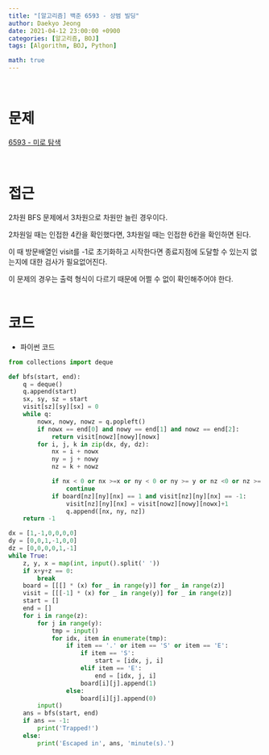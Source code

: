 ```yaml
---
title: "[알고리즘] 백준 6593 - 상범 빌딩"
author: Daekyo Jeong
date: 2021-04-12 23:00:00 +0900
categories: [알고리즘, BOJ]
tags: [Algorithm, BOJ, Python]

math: true
---
```



<br/>

# **문제**

[6593 - 미로 탐색](https://www.acmicpc.net/problem/6593)

<br/>

# **접근**

2차원 BFS 문제에서 3차원으로 차원만 늘린 경우이다.  

2차원일 때는 인접한 4칸을 확인했다면, 3차원일 때는 인접한 6칸을 확인하면 된다.  

이 때 방문배열인 visit를 -1로 초기화하고 시작한다면 종료지점에 도달할 수 있는지 없는지에 대한 검사가 필요없어진다.  

이 문제의 경우는 출력 형식이 다르기 때문에 어쩔 수 없이 확인해주어야 한다.  
<br/>

# **코드**

- 파이썬 코드   

```py
from collections import deque

def bfs(start, end):
    q = deque()
    q.append(start)
    sx, sy, sz = start
    visit[sz][sy][sx] = 0
    while q:
        nowx, nowy, nowz = q.popleft()
        if nowx == end[0] and nowy == end[1] and nowz == end[2]:
            return visit[nowz][nowy][nowx]
        for i, j, k in zip(dx, dy, dz):
            nx = i + nowx
            ny = j + nowy
            nz = k + nowz

            if nx < 0 or nx >=x or ny < 0 or ny >= y or nz <0 or nz >= z:
                continue
            if board[nz][ny][nx] == 1 and visit[nz][ny][nx] == -1:
                visit[nz][ny][nx] = visit[nowz][nowy][nowx]+1
                q.append([nx, ny, nz])
    return -1

dx = [1,-1,0,0,0,0]
dy = [0,0,1,-1,0,0]
dz = [0,0,0,0,1,-1]
while True:
    z, y, x = map(int, input().split(' '))
    if x+y+z == 0:
        break
    board = [[[] * (x) for _ in range(y)] for _ in range(z)]
    visit = [[[-1] * (x) for _ in range(y)] for _ in range(z)]
    start = []
    end = []
    for i in range(z):
        for j in range(y):
            tmp = input()
            for idx, item in enumerate(tmp):
                if item == '.' or item == 'S' or item == 'E':
                    if item == 'S':
                        start = [idx, j, i]
                    elif item == 'E':
                        end = [idx, j, i]
                    board[i][j].append(1)
                else:
                    board[i][j].append(0)
        input()
    ans = bfs(start, end)
    if ans == -1:
        print('Trapped!')
    else:
        print('Escaped in', ans, 'minute(s).')
```

<br/>
